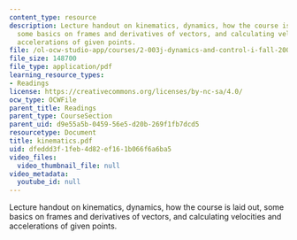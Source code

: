 ```yaml
---
content_type: resource
description: Lecture handout on kinematics, dynamics, how the course is laid out,
  some basics on frames and derivatives of vectors, and calculating velocities and
  accelerations of given points.
file: /ol-ocw-studio-app/courses/2-003j-dynamics-and-control-i-fall-2007/dfeddd3f1feb4d82ef161b066f6a6ba5_kinematics.pdf
file_size: 148700
file_type: application/pdf
learning_resource_types:
- Readings
license: https://creativecommons.org/licenses/by-nc-sa/4.0/
ocw_type: OCWFile
parent_title: Readings
parent_type: CourseSection
parent_uid: d9e55a5b-0459-56e5-d20b-269f1fb7dcd5
resourcetype: Document
title: kinematics.pdf
uid: dfeddd3f-1feb-4d82-ef16-1b066f6a6ba5
video_files:
  video_thumbnail_file: null
video_metadata:
  youtube_id: null
---
```

Lecture handout on kinematics, dynamics, how the course is laid out, some basics on frames and derivatives of vectors, and calculating velocities and accelerations of given points.